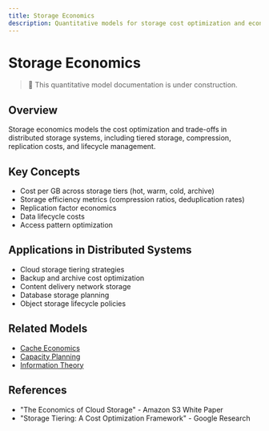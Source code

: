 ```yaml
---
title: Storage Economics
description: Quantitative models for storage cost optimization and economics
---
```


# Storage Economics

> 🚧 This quantitative model documentation is under construction.

## Overview
Storage economics models the cost optimization and trade-offs in distributed storage systems, including tiered storage, compression, replication costs, and lifecycle management.

## Key Concepts
- Cost per GB across storage tiers (hot, warm, cold, archive)
- Storage efficiency metrics (compression ratios, deduplication rates)
- Replication factor economics
- Data lifecycle costs
- Access pattern optimization

## Applications in Distributed Systems
- Cloud storage tiering strategies
- Backup and archive cost optimization
- Content delivery network storage
- Database storage planning
- Object storage lifecycle policies

## Related Models
- [Cache Economics](../architects-handbook/quantitative-analysis/cache-economics.md)
- [Capacity Planning](../architects-handbook/quantitative-analysis/capacity-planning.md)
- [Information Theory](../architects-handbook/quantitative-analysis/information-theory.md)

## References
- "The Economics of Cloud Storage" - Amazon S3 White Paper
- "Storage Tiering: A Cost Optimization Framework" - Google Research